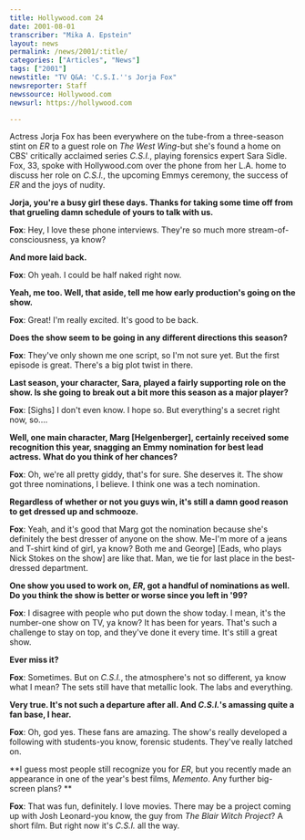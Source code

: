 ```yaml
---
title: Hollywood.com 24
date: 2001-08-01
transcriber: "Mika A. Epstein"
layout: news
permalink: /news/2001/:title/
categories: ["Articles", "News"]
tags: ["2001"]
newstitle: "TV Q&A: 'C.S.I.''s Jorja Fox"
newsreporter: Staff
newssource: Hollywood.com
newsurl: https://hollywood.com

---
```

Actress Jorja Fox has been everywhere on the tube-from a three-season stint on *ER* to a guest role on *The West Wing*-but she's found a home on CBS' critically acclaimed series *C.S.I.*, playing forensics expert Sara Sidle.
Fox, 33, spoke with Hollywood.com over the phone from her L.A. home to discuss her role on *C.S.I.*, the upcoming Emmys ceremony, the success of *ER* and the joys of nudity.

**Jorja, you're a busy girl these days. Thanks for taking some time off from that grueling damn schedule of yours to talk with us.**

**Fox**: Hey, I love these phone interviews. They're so much more stream-of-consciousness, ya know?

**And more laid back.**

**Fox**: Oh yeah. I could be half naked right now.

**Yeah, me too. Well, that aside, tell me how early production's going on the show.**

**Fox**: Great! I'm really excited. It's good to be back.

**Does the show seem to be going in any different directions this season?**

**Fox**: They've only shown me one script, so I'm not sure yet. But the first episode is great. There's a big plot twist in there.

**Last season, your character, Sara, played a fairly supporting role on the show. Is she going to break out a bit more this season as a major player?**

**Fox**: [Sighs] I don't even know. I hope so. But everything's a secret right now, so....

**Well, one main character, Marg [Helgenberger], certainly received some recognition this year, snagging an Emmy nomination for best lead actress. What do you think of her chances?**

**Fox**: Oh, we're all pretty giddy, that's for sure. She deserves it. The show got three nominations, I believe. I think one was a tech nomination.

**Regardless of whether or not you guys win, it's still a damn good reason to get dressed up and schmooze.**

**Fox**: Yeah, and it's good that Marg got the nomination because she's definitely the best dresser of anyone on the show. Me-I'm more of a jeans and T-shirt kind of girl, ya know? Both me and George] [Eads, who plays Nick Stokes on the show] are like that. Man, we tie for last place in the best-dressed department.

**One show you used to work on, *ER*, got a handful of nominations as well. Do you think the show is better or worse since you left in '99?**

**Fox**: I disagree with people who put down the show today. I mean, it's the number-one show on TV, ya know? It has been for years. That's such a challenge to stay on top, and they've done it every time. It's still a great show.

**Ever miss it?**

**Fox**: Sometimes. But on *C.S.I.*, the atmosphere's not so different, ya know what I mean? The sets still have that metallic look. The labs and everything.

**Very true. It's not such a departure after all. And *C.S.I.*'s amassing quite a fan base, I hear.**

**Fox**: Oh, god yes. These fans are amazing. The show's really developed a following with students-you know, forensic students. They've really latched on.

**I guess most people still recognize you for *ER*, but you recently made an appearance in one of the year's best films, *Memento*. Any further big-screen plans? **

**Fox**: That was fun, definitely. I love movies. There may be a project coming up with Josh Leonard-you know, the guy from *The Blair Witch Project*? A short film. But right now it's *C.S.I.* all the way.

